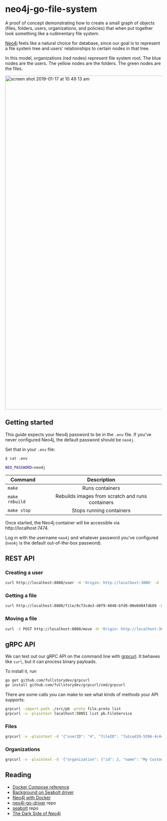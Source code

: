 # neo4j-go-file-system

A proof of concept demonstrating how to create
a small graph of objects (files, folders, users, organizations, and policies)
that when put together look something like a rudimentary file system.

[Neo4j](https://neo4j.com/) feels like a natural choice for database, 
since our goal is to represent a file system tree and users' relationships to certain nodes in that tree.

In this model, organizations (red nodes) represent file system root.
The blue nodes are the users.
The yellow nodes are the folders.
The green nodes are the files.

<img width="1075" alt="screen shot 2019-01-17 at 10 49 13 am" src="https://user-images.githubusercontent.com/5129994/51330465-936d7300-1a45-11e9-9ca9-c1c484503fb6.png">

## Getting started
This guide expects your Neo4j password to be in the `.env` file.
If you've never configured Neo4j, the default password should be `neo4j`.

Set that in your `.env` file:
```bash
$ cat .env

NEO_PASSWORD=neo4j
```

| Command        | Description                                      |
| -------------- |:------------------------------------------------:|
| `make`         | Runs containers                                  |
| `make rebuild` | Rebuilds images from scratch and runs containers |
| `make stop`    | Stops running containers                         |

Once started, the Neo4j container will be accessible via http://localhost:7474.

Log in with the username `neo4j` and whatever password you've configured (`neo4j` is the default out-of-the-box password).

## REST API
### Creating a user
```bash
curl http://localhost:8080/user -H 'Origin: http://localhost:3000' -d '{"resourceID": 22, "emailAddress": "kevin.chen22@irisvr.com",  "fullName": "Kevin Chen22"}'
```

### Getting a file
```bash
curl http://localhost:8080/file/9c73cde3-d8f9-4048-bfd9-00e0484fdb89 -H 'Origin: http://localhost:3000'
```

### Moving a file
```bash
curl -X POST http://localhost:8080/move -H 'Origin: http://localhost:3000' -d '{"sourceID": "7a1ced19-5396-4c44-bc30-4953d59453d5", "destinationID": "0871b5af-4954-4d21-9e1f-3781e269374a", "newName": "cloud-auth-moved"}'
```

## gRPC API
We can test out our gRPC API on the command line with [grpcurl](https://github.com/fullstorydev/grpcurl).
It behaves like `curl`, but it can process binary payloads.

To install it, run
```bash
go get github.com/fullstorydev/grpcurl
go install github.com/fullstorydev/grpcurl/cmd/grpcurl
```

There are some calls you can make to see what kinds of methods your API supports:
```bash
grpcurl -import-path ./src/pb -proto file.proto list
grpcurl -v -plaintext localhost:50051 list pb.FileService
```

### Files
```bash
grpcurl -v -plaintext -d '{"userID": "4", "fileID": "7a1ced19-5396-4c44-bc30-4953d59453d5"}' localhost:50051 pb.FileService/GetFile
```

### Organizations
```bash
grpcurl -v -plaintext -d '{"organization": {"id": 2, "name": "My Custom Org"}}' localhost:50051 pb.OrganizationService/CreateOrganization
```

## Reading
- [Docker Compose reference](https://docs.docker.com/compose/compose-file/)
- [Background on Seabolt driver](https://medium.com/neo4j/neo4j-go-driver-is-out-fbb4ba5b3a30)
- [Neo4j with Docker](https://neo4j.com/developer/docker/)
- [neo4j-go-driver](https://github.com/neo4j/neo4j-go-driver) repo
- [seabolt](https://github.com/neo4j-drivers/seabolt) repo
- [The Dark Side of Neo4j](https://neo4j.com/blog/dark-side-neo4j-worst-practices/)
